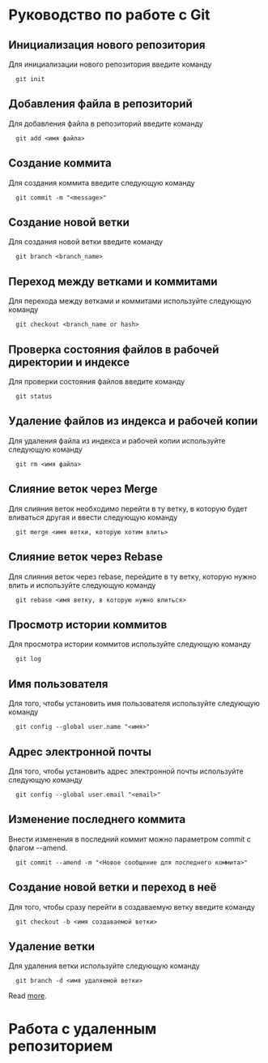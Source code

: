 # Руководство по работе с Git

## Инициализация нового репозитория

Для инициализации нового репозитория введите команду
```
  git init
```
## Добавления файла в репозиторий

Для добавления файла в репозиторий введите команду
```
  git add <имя файла>
```

## Создание коммита

Для создания коммита введите следующую команду
```
  git commit -m "<message>"
```
## Создание новой ветки

Для создания новой ветки введите команду
```
  git branch <branch_name>
```
## Переход между ветками и коммитами

Для перехода между ветками и коммитами используйте следующую команду
```
  git checkout <branch_name or hash>
```
## Проверка состояния файлов в рабочей директории и индексе

Для проверки состояния файлов введите команду
```
  git status
```
## Удаление файлов из индекса и рабочей копии

Для удаления файла из индекса и рабочей копии используйте следующую команду
```
  git rm <имя файла>
```

## Слияние веток через Merge

Для слияния веток необходимо перейти в ту ветку, в которую будет вливаться другая и ввести следующую команду
```
  git merge <имя ветки, которую хотим влить>
```

## Слияние веток через Rebase

Для слияния веток через rebase, перейдите в ту ветку, которую нужно влить и используйте следующую команду
```
  git rebase <имя ветку, в которую нужно влиться>
```

## Просмотр истории коммитов

Для просмотра истории коммитов используйте следующую команду
```
  git log
```

## Имя пользователя

Для того, чтобы установить имя пользователя используйте следующую команду
```
  git config --global user.name "<имя>"
```

## Адрес электронной почты

Для того, чтобы установить адрес электронной почты используйте следующую команду
```
  git config --global user.email "<email>"
```

## Изменение последнего коммита

Внести изменения в последний коммит можно параметром commit с флагом --amend.
```
  git commit --amend -m "<Новое сообщение для последнего коммита>"
```

## Создание новой ветки и переход в неё

Для того, чтобы сразу перейти в создаваемую ветку введите команду
```
  git checkout -b <имя создаваемой ветки>
```

## Удаление ветки

Для удаления ветки используйте следующую команду
```
  git branch -d <имя удаляемой ветки>
```

Read [more](https://www.markdownguide.org/basic-syntax).

# Работа с удаленным репозиторием